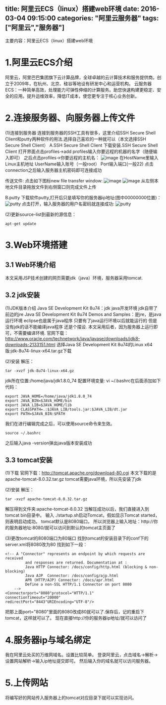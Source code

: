 title: 阿里云ECS（linux）搭建web环境
date: 2016-03-04 09:15:00
categories: "阿里云服务器"
tags: ["阿里云","服务器"]
---
主要内容：阿里云ECS（linux）搭建web环境
<!--more-->

1.阿里云ECS介绍
=================
阿里云，阿里巴巴集团旗下云计算品牌，全球卓越的云计算技术和服务提供商。创立于2009年，在杭州、北京、硅谷等地设有研发中心和运营机构。
云服务器ECS：一种简单高效，处理能力可弹性伸缩的计算服务。助您快速构建更稳定、安全的应用。提升运维效率，降低IT成本，使您更专注于核心业务创新。


2.连接服务器、向服务器上传文件
=================
(1)连接到服务器
连接到服务器的SSH工具有很多，这里介绍SSH Secure Shell Client和putty两种软件的用法.选择自己喜欢的一种就可以（本文选择SSH Secure Shell Client）
A.SSH Secure Shell Client
下载安装.SSH Secure Shell Client
打开界面点击profiles->add profiles输入你要远程的机器的名字（随便输入即可）
之后点击profiles->你要远程的主机名：
![image](img/aliyun/3.png)
在HostName里输入Linux主机地址
UserName输入账号（一般root）
Port输入端口(一般22)
点击connection之后输入服务器主机密码即可连接成功

传送文件:
点击如下图标new file transfer window:
![image](img/aliyun/4.png)
![image](img/aliyun/5.png)
从左侧本地文件目录拖放文件到右侧窗口则完成文件上传


B.putty
下载软件putty,打开后只是填写你的服务器ip地址(图中00000000位置)：
![putty](img/aliyun/1.png)
点击打开，输入服务器的用户名密码就连接成功:
![putty](img/aliyun/2.png)


(2)更新source-list到最新的源信息：
```
apt-get update
```


3.Web环境搭建
=================
3.1 Web环境介绍
---------------
本文采用JSP技术创建的网页需要jdk（java）环境，服务器采用tomcat.

3.2 jdk安装
---------------
(1)JDK版本介绍
Java SE Development Kit 8u74：jdk java开发环境 jdk自带了前边的jre
Java SE Development Kit 8u74 Demos and Samples：是jre，是java运行环境
eclipse也是属于java程序 只要有了java运行环境以后就能运行的 但是没有jdk的话不能编译java程序 还是个摆设.
本文采用后者，因为服务器上运行即可，不需要编译环境.
官网下载：http://www.oracle.com/technetwork/java/javase/downloads/jdk8-downloads-2133151.html
选择Java SE Development Kit 8u74的Linux x64版:jdk-8u74-linux-x64.tar.gz下载

(2)安装
解压：
```
tar -xvzf jdk-8u74-linux-x64.gz
```
jdk所在位置:/home/java/jdk1.8.0_74
配置环境变量:
vi ~/.bashrc在后面添加如下代码：
```
export JAVA_HOME=/home/java/jdk1.8.0_74
export JAVA_BIN=$JAVA_HOME/bin
export JAVA_LIB=$JAVA_HOME/lib
export CLASSPATH=.:$JAVA_LIB/tools.jar:$JAVA_LIB/dt.jar
export PATH=$JAVA_BIN:$PATH
```

我们在进行编辑完成之后，可以使用source命令来生效。
```
source ~/.bashrc
```
之后输入java -version弹出java版本安装成功


3.3 tomcat安装
----------------
(1)下载
官网下载：http://tomcat.apache.org/download-80.cgi
本文下载的是apache-tomcat-8.0.32.tar.gz
tomcat需要java环境，所以先安装了jdk

(2)安装
解压：
```
tar -xvzf apache-tomcat-8.0.32.tar.gz
```
解压得到文件夹:apache-tomcat-8.0.32
当解压成功以后，我们直接进入到tomcat bin目录中。
输入 ./startup.sh启动Tomcat，假如显示Tomcat started，则表明启动成功。
tomcat默认是8080端口。
所以浏览器上输入地址：http://你的服务器地址:8080/就可以访问到默认的tomcat主页面了

(3)更改tomcat的8080端口为80端口
找到tomcat的安装目录下的conf下的server.xml将8080改为80
找到如下一段：
```
<!-- A "Connector" represents an endpoint by which requests are received  
         and responses are returned. Documentation at :  
         Java HTTP Connector: /docs/config/http.html (blocking & non-blocking)  
         Java AJP  Connector: /docs/config/ajp.html  
         APR (HTTP/AJP) Connector: /docs/apr.html  
         Define a non-SSL HTTP/1.1 Connector on port 8080  
    -->
<Connectorport="8080"protocol="HTTP/1.1"
connectionTimeout="20000"
redirectPort="8443"URIEncoding="UTF-8"/>
```

把那上面port="8080"里面的8080改成80就可以了.保存后，记的重启下tomcat，这样就可以了。
现在直接http://你的服务器ip地址/就可以访问了


4.服务器ip与域名绑定
=====================
我在阿里云处买的万维网域名。设置比较简单。
登录阿里云，点击域名->解析->设置网站解析->输入ip地址提交即可。
然后输入你的域名就可以访问服务器。

5.上传网站
============
将编写好的网站传入服务器上的tomcat对应目录下就可以实现访问。